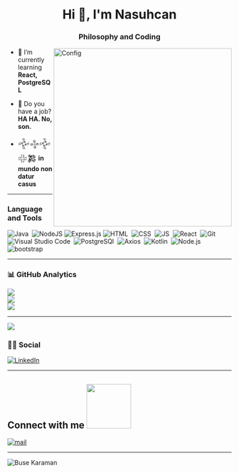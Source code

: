 <h1 align="center">Hi 👋, I'm Nasuhcan</h1>
<h3 align="center">Philosophy and Coding</h3>





<img align="right" alt="Config" width="400" src="https://raw.githubusercontent.com/gist/vininjr/d29bb07bdadb41e4b0923bc8fa748b1a/raw/88f20c9d749d756be63f22b09f3c4ac570bc5101/programming.gif">

- 🌱 I’m currently learning **React, PostgreSQL**

- 💼 Do you have a job?  **HA HA. No, son.**

- 𒅒𒈔𒅒𒇫𒄆 **in mundo non datur casus**



<hr class="dotted">

### Language and Tools
![Java](https://img.shields.io/badge/-Java-05122A?style=for-the-badge&logo=java&logoColor=E06C00)&nbsp;
![NodeJS](https://img.shields.io/badge/node.js-05122A?style=for-the-badge&logo=node.js&logoColor=white)
![Express.js](https://img.shields.io/badge/express.js-05122A.svg?style=for-the-badge&logo=express&logoColor=%2361DAFB)
![HTML](https://img.shields.io/badge/-HTML-05122A?style=for-the-badge&logo=HTML5&logoColor=E34F26)&nbsp;
![CSS](https://img.shields.io/badge/-CSS-05122A?style=for-the-badge&logo=CSS3&logoColor=268FC9)&nbsp;
![JS](https://img.shields.io/badge/-Javascript-05122A?style=for-the-badge&logo=javascript)&nbsp;
![React](https://img.shields.io/badge/-React-05122A?style=for-the-badge&logo=react)&nbsp;
![Git](https://img.shields.io/badge/-Git-05122A?style=for-the-badge&logo=git)&nbsp;
![Visual Studio Code](https://img.shields.io/badge/-Visual%20Studio%20Code-05122A?style=for-the-badge&logo=visual-studio-code&logoColor=007ACC)&nbsp;
![PostgreSQl](https://img.shields.io/badge/Postgre%20Sql-05122A?style=for-the-badge&logo=postgresql)&nbsp;
![Axios](https://img.shields.io/badge/-Axios-05122A?style=for-the-badge&logo=axios)&nbsp;
![Kotlin](https://img.shields.io/badge/-Kotlin-05122A?style=for-the-badge&logo=kotlin)&nbsp;
![Node.js](https://img.shields.io/badge/-Node.js-05122A?style=for-the-badge&logo=node.js)&nbsp;
![bootstrap](https://img.shields.io/badge/-bootstrap-05122A?style=for-the-badge&logo=bootstrap)&nbsp;



<hr class="dotted">

### 📊 GitHub Analytics
![](https://github-readme-stats.vercel.app/api?username=nasuhcandurmaz&theme=dark&hide_border=false&include_all_commits=true&count_private=true)<br/>
![](https://github-readme-streak-stats.herokuapp.com/?user=nasuhcandurmaz&theme=dark&hide_border=false)<br/>
![](https://github-readme-stats.vercel.app/api/top-langs/?username=nasuhcandurmaz&theme=dark&hide_border=false&include_all_commits=true&count_private=true&layout=compact)

<hr class="dotted">

![](https://github-profile-trophy.vercel.app/?username=nasuhcandurmaz&theme=radical&no-frame=true&no-bg=false&margin-w=4)

### 🤝🏻 Social


 <a href="https://www.linkedin.com/in/nasuhcan-durmaz-a442a22b2/" target="blank"><img align="center" src="https://img.shields.io/badge/LinkedIn-0077B5?style=for-the-badge&logo=linkedin&logoColor=white" alt="LinkedIn" /></a>



<hr class="dotted">

<h2> Connect with me <img src='https://raw.githubusercontent.com/ShahriarShafin/ShahriarShafin/main/Assets/handshake.gif' width="100px"> </h2>

<a href="mailto:nasuhcand@gmail.com" target="blank"><img align="center" src="https://img.shields.io/badge/mail-D14836?style=for-the-badge&logo=maildotru&logoColor=white" alt="mail" /></a>

<hr class="dotted">


<img src="https://komarev.com/ghpvc/?username=nasuhcandurmaz&label=Profile%20Views&color=237b5e&style=flat-square" alt="Buse Karaman" />
